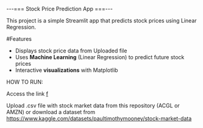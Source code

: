 ---=== Stock Price Prediction App ===---

This project is a simple Streamlit app that predicts stock prices using Linear Regression.

#Features
- Displays stock price data from Uploaded file
- Uses **Machine Learning** (Linear Regression) to predict future stock prices
- Interactive **visualizations** with Matplotlib


HOW TO RUN:

<p>Access the link <a href="[[https://www.freecodecamp.org/learn](https://stock-price-predictor-4lgt.onrender.com)](https://stock-price-predictor-4lgt.onrender.com)" target="_blank">f</a></p>

Upload .csv file with stock market data from this repository (ACGL or AMZN) or download a dataset from https://www.kaggle.com/datasets/paultimothymooney/stock-market-data
